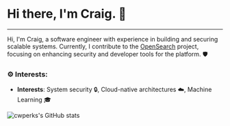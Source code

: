 # Hi there, I'm Craig. 👋 

---

Hi, I'm Craig, a software engineer with experience in building and securing scalable systems. Currently, I contribute to the [OpenSearch](https://opensearch.org/) project, focusing on enhancing security and developer tools for the platform. 🛡️

### ⚙️ Interests:
- **Interests**: System security 🔒, Cloud-native architectures ☁️, Machine Learning 🎓

![cwperks's GitHub stats](https://github-readme-stats.vercel.app/api?username=cwperks&show=reviews,discussions_started,discussions_answered,prs_merged,prs_merged_percentage&rank_icon=github)
